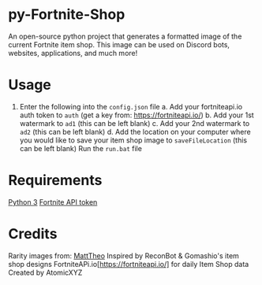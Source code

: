 # py-Fortnite-Shop
An open-source python project that generates a formatted image of the current Fortnite item shop.
This image can be used on Discord bots, websites, applications, and much more!

# Usage
1. Enter the following into the `config.json` file
  a. Add your fortniteapi.io auth token to `auth` (get a key from: https://fortniteapi.io/)
  b. Add your 1st watermark to `ad1` (this can be left blank)
  c. Add your 2nd watermark to `ad2` (this can be left blank)
  d. Add the location on your computer where you would like to save your item shop image to `saveFileLocation` (this can be left blank)
Run the `run.bat` file

# Requirements
[Python 3](https://www.python.org/downloads/)
[Fortnite API token](https://fortniteapi.io/)

# Credits
Rarity images from: [MattTheo](https://twitter.com/MattTheo_)
Inspired by ReconBot & Gomashio's item shop designs
FortniteAPi.io[https://fortniteapi.io/] for daily Item Shop data
Created by AtomicXYZ
